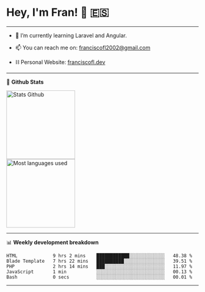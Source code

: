 # Hey, I'm Fran! 👋 :es:

-------

- 🌱 I’m currently learning Laravel and Angular.

- 📫 You can reach me on: franciscofl2002@gmail.com

- ⛓  Personal Website: [franciscofl.dev](https://www.franciscofl.dev/)

-------

📝 **Github Stats**


<div align="left">
  <img height="180em" src="https://github-readme-stats.vercel.app/api?username=franciscofl12&count_private=true&show_icons=true&theme=dracula&bg_color=-45deg,282A36,3D3344" alt="Stats Github"/>
  <br>
  <img height="180em" src="https://github-readme-stats.vercel.app/api/top-langs/?username=franciscofl12&count_private&theme=dracula&bg_color=-45deg,282A36,3D3344&layout=compact&langs_count=6" alt="Most languages used"/>
</div>

-------

📊 **Weekly development breakdown**


<!--START_SECTION:waka-->

```text
HTML             9 hrs 2 mins    ████████████░░░░░░░░░░░░░   48.38 %
Blade Template   7 hrs 22 mins   ██████████░░░░░░░░░░░░░░░   39.51 %
PHP              2 hrs 14 mins   ███░░░░░░░░░░░░░░░░░░░░░░   11.97 %
JavaScript       1 min           ░░░░░░░░░░░░░░░░░░░░░░░░░   00.13 %
Bash             0 secs          ░░░░░░░░░░░░░░░░░░░░░░░░░   00.01 %
```

<!--END_SECTION:waka-->

-------

